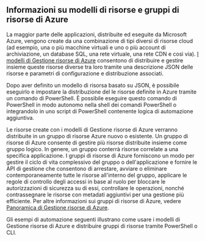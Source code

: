 ## Informazioni su modelli di risorse e gruppi di risorse di Azure

La maggior parte delle applicazioni, distribuite ed eseguite da Microsoft Azure, vengono create da una combinazione di tipi diversi di risorse cloud (ad esempio, una o più macchine virtuali e uno o più account di archiviazione, un database SQL, una rete virtuale, una rete CDN e così via). [I modelli di Gestione risorse di Azure](https://msdn.microsoft.com/library/azure/dn835138.aspx) consentono di distribuire e gestire insieme queste risorse diverse tra loro tramite una descrizione JSON delle risorse e parametri di configurazione e distribuzione associati.

Dopo aver definito un modello di risorsa basato su JSON, è possibile eseguirlo e impostare la distribuzione del le risorse definite in Azure tramite un comando di PowerShell. È possibile eseguire questo comando di PowerShell in modo autonomo nella shell dei comandi PowerShell o integrandolo in uno script di PowerShell contenente logica di automazione aggiuntiva.

Le risorse create con i modelli di Gestione risorse di Azure verranno distribuite in un gruppo di risorse Azure nuovo o esistente. Un gruppo di risorse di Azure consente di gestire più risorse distribuite insieme come gruppo logico. In genere, un gruppo conterrà risorse correlate a una specifica applicazione. I gruppi di risorse di Azure forniscono un modo per gestire il ciclo di vita complessivo del gruppo o dell'applicazione e fornire le API di gestione che consentono di arrestare, avviare o eliminare contemporaneamente tutte le risorse all'interno del gruppo, applicare le regole di controllo degli accessi in base al ruolo per bloccare le autorizzazioni di sicurezza su di essi, controllare le operazioni, nonché contrassegnare le risorse con metadati aggiuntivi per una gestione più efficiente. Per altre informazioni sui gruppi di risorse di Azure, vedere [Panoramica di Gestione risorse di Azure](https://azure.microsoft.com/documentation/articles/resource-group-overview/).

Gli esempi di automazione seguenti illustrano come usare i modelli di Gestione risorse di Azure e distribuire gruppi di risorse tramite PowerShell o CLI.

<!---HONumber=July15_HO4-->
